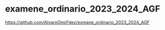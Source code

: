 # examene_ordinario_2023_2024_AGF



https://github.com/AlvaroGlezFdez/exmane_ordinario_2023_2024_AGF
